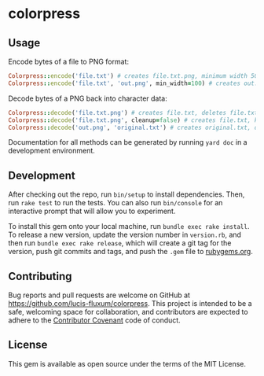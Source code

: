 # colorpress

## Usage

Encode bytes of a file to PNG format:
```ruby
Colorpress::encode('file.txt') # creates file.txt.png, minimum width 50 px
Colorpress::encode('file.txt', 'out.png', min_width=100) # creates out.png, minimum width 100 px
```
Decode bytes of a PNG back into character data:
```ruby
Colorpress::decode('file.txt.png') # creates file.txt, deletes file.txt.png
Colorpress::decode('file.txt.png', cleanup=false) # creates file.txt, keeps file.txt.png
Colorpress::decode('out.png', 'original.txt') # creates original.txt, deletes out.png
```
Documentation for all methods can be generated by running `yard doc` in a development environment.

## Development

After checking out the repo, run `bin/setup` to install dependencies. Then, run `rake test` to run the tests. You can also run `bin/console` for an interactive prompt that will allow you to experiment.

To install this gem onto your local machine, run `bundle exec rake install`. To release a new version, update the version number in `version.rb`, and then run `bundle exec rake release`, which will create a git tag for the version, push git commits and tags, and push the `.gem` file to [rubygems.org](https://rubygems.org).

## Contributing

Bug reports and pull requests are welcome on GitHub at https://github.com/lucis-fluxum/colorpress. This project is intended to be a safe, welcoming space for collaboration, and contributors are expected to adhere to the [Contributor Covenant](http://contributor-covenant.org/) code of conduct.

## License

This gem is available as open source under the terms of the MIT License.
